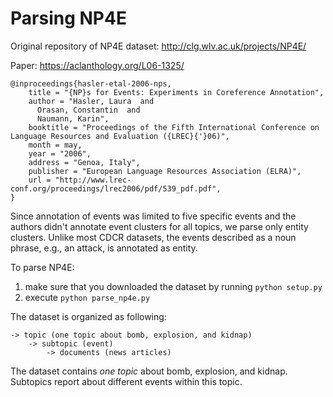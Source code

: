 # Parsing NP4E

Original repository of NP4E dataset: http://clg.wlv.ac.uk/projects/NP4E/

Paper: https://aclanthology.org/L06-1325/ 
```
@inproceedings{hasler-etal-2006-nps,
    title = "{NP}s for Events: Experiments in Coreference Annotation",
    author = "Hasler, Laura  and
      Orasan, Constantin  and
      Naumann, Karin",
    booktitle = "Proceedings of the Fifth International Conference on Language Resources and Evaluation ({LREC}{'}06)",
    month = may,
    year = "2006",
    address = "Genoa, Italy",
    publisher = "European Language Resources Association (ELRA)",
    url = "http://www.lrec-conf.org/proceedings/lrec2006/pdf/539_pdf.pdf",
}
```

Since annotation of events was limited to five specific events and the authors didn't annotate event clusters for all 
topics, we parse only entity clusters. Unlike most CDCR datasets, the events described as a noun phrase, e.g., an attack, 
is annotated as entity. 

To parse NP4E:
1) make sure that you downloaded the dataset by running ```python setup.py``` 
2) execute ```python parse_np4e.py``` 

The dataset is organized as following: 

```
-> topic (one topic about bomb, explosion, and kidnap)
    -> subtopic (event)
        -> documents (news articles)
   ```

The dataset contains _one topic_ about bomb, explosion, and kidnap. Subtopics report about different events within this topic.  